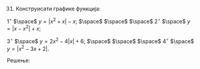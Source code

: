 31. Конструисати графике функција:

$1^{\circ}$ $\space$ $y = |x^2 + x| - x;$  $\space$  $\space$  $\space$  $2^{\circ}$ $\space$ $y = |x - x^2| + x;$

$3^{\circ}$ $\space$ $y = 2x^2 - 4|x| + 6;$  $\space$  $\space$  $\space$  $4^{\circ}$ $\space$  $y = |x^2 - 3x + 2|.$

Решење: